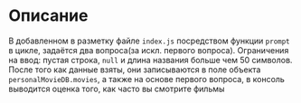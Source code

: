 #  Описание
В добавленном в разметку файле `index.js` посредством функции `prompt` в цикле,
задаётся два вопроса(за искл. первого вопроса). 
Ограничения на ввод: пустая строка, `null` и длина названия больше чем 50 символов.
После того как данные взяты, они записываются в поле объекта `personalMovieDB.movies`, 
а также на основе первого вопроса, 
в консоль выводится оценка того, как часто вы смотрите фильмы

